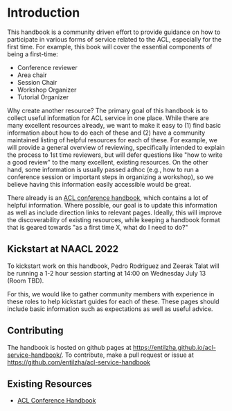 # Introduction

This handbook is a community driven effort to provide guidance on how to participate in various forms of service related to the ACL, especially for the first time.
For example, this book will cover the essential components of being a first-time:

- Conference reviewer
- Area chair
- Session Chair
- Workshop Organizer
- Tutorial Organizer

Why create another resource?
The primary goal of this handbook is to collect useful information for ACL service in one place.
While there are many excellent resources already, we want to make it easy to (1) find basic information about how to do each of these and (2) have a community maintained listing of helpful resources for each of these.
For example, we will provide a general overview of reviewing, specifically intended to explain the process to 1st time reviewers, but will defer questions like "how to write a good review" to the many excellent, existing resources.
On the other hand, some information is usually passed adhoc (e.g., how to run a conference session or important steps in organizing a workshop), so we believe having this information easily accessible would be great.

There already is an [ACL conference handbook](https://aclweb.org/adminwiki/index.php?title=Conference_Handbook), which contains a lot of helpful information.
Where possible, our goal is to update this information as well as include direction links to relevant pages.
Ideally, this will improve the discoverability of existing resources, while keeping a handbook format that is geared towards "as a first time X, what do I need to do?"

## Kickstart at NAACL 2022

To kickstart work on this handbook, Pedro Rodriguez and Zeerak Talat will be running a 1-2 hour session starting at 14:00 on Wednesday July 13 (Room TBD).

For this, we would like to gather community members with experience in these roles to help kickstart guides for each of these.
These pages should include basic information such as expectations as well as useful advice.



## Contributing

The handbook is hosted on github pages at https://entilzha.github.io/acl-service-handbook/.
To contribute, make a pull request or issue at https://github.com/entilzha/acl-service-handbook

## Existing Resources

- [ACL Conference Handbook](https://aclweb.org/adminwiki/index.php?title=Conference_Handbook)
